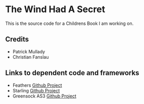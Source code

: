 # The Wind Had A Secret

This is the source code for a Childrens Book I am working on.

## Credits

* Patrick Mullady
* Christian Fanslau

## Links to dependent code and frameworks

* Feathers [Github Project](https://github.com/joshtynjala/feathers)
* Starling [Github Project](https://github.com/PrimaryFeather/Starling-Framework)
* Greensock AS3 [Github Project](https://github.com/greensock/GreenSock-AS3)